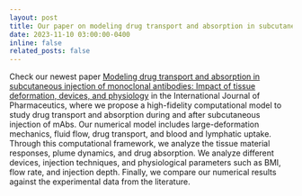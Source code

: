 ```yaml
---
layout: post
title: Our paper on modeling drug transport and absorption in subcutaneous injection of monoclonal antibodies just gor published in the International Journal of Pharmaceutics
date: 2023-11-10 03:00:00-0400
inline: false
related_posts: false
---
```


Check our newest paper [Modeling drug transport and absorption in subcutaneous injection of monoclonal antibodies: Impact of tissue deformation, devices, and physiology](https://www.sciencedirect.com/science/article/pii/S037851732400680X?via%3Dihub) in the International Journal of Pharmaceutics, where we propose a high-fidelity computational model to study drug transport and absorption during and after subcutaneous injection of mAbs. Our numerical model includes large-deformation mechanics, fluid flow, drug transport, and blood and lymphatic uptake. Through this computational framework, we analyze the tissue material responses, plume dynamics, and drug absorption. We analyze different devices, injection techniques, and physiological parameters such as BMI, flow rate, and injection depth. Finally, we compare our numerical results against the experimental data from the literature.

